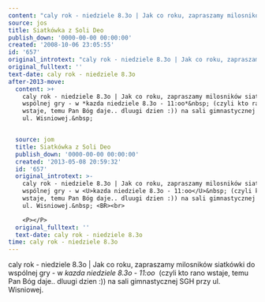 ```yaml
---
content: "caly rok - niedziele 8.3o | Jak co roku, zapraszamy milosników siatkówki do wspólnej gry - w *kazda niedziele 8.3o - 11:oo*&nbsp; (czyli kto rano wstaje, temu Pan Bóg daje.. dluugi dzien :)) na sali gimnastycznej SGH przy ul. Wisniowej.&nbsp; \n\n\n\n\n<!--CONTENT FROM OLD SERVER (jos before 2013): caly rok - niedziele 8.3o | Jak co roku, zapraszamy milosników siatkówki do wspólnej gry - w *kazda niedziele 8.3o - 11:oo*&nbsp; (czyli kto rano wstaje, temu Pan Bóg daje.. dluugi dzien :)) na sali gimnastycznej SGH przy ul. Wisniowej.&nbsp; \n\n\r\n\n-->"
source: jos
title: Siatkówka z Soli Deo
publish_down: '0000-00-00 00:00:00'
created: '2008-10-06 23:05:55'
id: '657'
original_introtext: "caly rok - niedziele 8.3o | Jak co roku, zapraszamy milosników siatkówki do wspólnej gry - w <U>kazda niedziele 8.3o - 11:oo</U>&nbsp; (czyli kto rano wstaje, temu Pan Bóg daje.. dluugi dzien :)) na sali gimnastycznej SGH przy ul. Wisniowej.&nbsp; <BR><br>\r\n<P></P>"
original_fulltext: ''
text-date: caly rok - niedziele 8.3o
after-2013-move:
  content: >+
    caly rok - niedziele 8.3o | Jak co roku, zapraszamy milosników siatkówki do
    wspólnej gry - w *kazda niedziele 8.3o - 11:oo*&nbsp; (czyli kto rano
    wstaje, temu Pan Bóg daje.. dluugi dzien :)) na sali gimnastycznej SGH przy
    ul. Wisniowej.&nbsp; 


  source: jom
  title: Siatkówka z Soli Deo
  publish_down: '0000-00-00 00:00:00'
  created: '2013-05-08 20:59:32'
  id: '657'
  original_introtext: >-
    caly rok - niedziele 8.3o | Jak co roku, zapraszamy milosników siatkówki do
    wspólnej gry - w <U>kazda niedziele 8.3o - 11:oo</U>&nbsp; (czyli kto rano
    wstaje, temu Pan Bóg daje.. dluugi dzien :)) na sali gimnastycznej SGH przy
    ul. Wisniowej.&nbsp; <BR><br>

    <P></P>
  original_fulltext: ''
  text-date: caly rok - niedziele 8.3o
time: caly rok - niedziele 8.3o
---
```

caly rok - niedziele 8.3o | Jak co roku, zapraszamy milosników siatkówki do wspólnej gry - w *kazda niedziele 8.3o - 11:oo*&nbsp; (czyli kto rano wstaje, temu Pan Bóg daje.. dluugi dzien :)) na sali gimnastycznej SGH przy ul. Wisniowej.&nbsp; 




<!--CONTENT FROM OLD SERVER (jos before 2013): caly rok - niedziele 8.3o | Jak co roku, zapraszamy milosników siatkówki do wspólnej gry - w *kazda niedziele 8.3o - 11:oo*&nbsp; (czyli kto rano wstaje, temu Pan Bóg daje.. dluugi dzien :)) na sali gimnastycznej SGH przy ul. Wisniowej.&nbsp; 



-->

<!--{{json:{"created_date":"2008-10-06 23:05:55","publish_down":"0000-00-00 00:00:00","id":"657"}}}-->